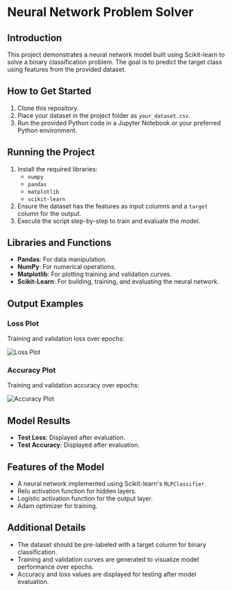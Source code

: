 # Neural Network Problem Solver

## Introduction
This project demonstrates a neural network model built using Scikit-learn to solve a binary classification problem. The goal is to predict the target class using features from the provided dataset.

## How to Get Started
1. Clone this repository.
2. Place your dataset in the project folder as `your_dataset.csv`.
3. Run the provided Python code in a Jupyter Notebook or your preferred Python environment.

## Running the Project
1. Install the required libraries:
    - `numpy`
    - `pandas`
    - `matplotlib`
    - `scikit-learn`
2. Ensure the dataset has the features as input columns and a `target` column for the output.
3. Execute the script step-by-step to train and evaluate the model.

## Libraries and Functions
- **Pandas**: For data manipulation.
- **NumPy**: For numerical operations.
- **Matplotlib**: For plotting training and validation curves.
- **Scikit-Learn**: For building, training, and evaluating the neural network.

## Output Examples
### Loss Plot
Training and validation loss over epochs:

![Loss Plot](loss_plot_example.png)

### Accuracy Plot
Training and validation accuracy over epochs:

![Accuracy Plot](accuracy_plot_example.png)

## Model Results
- **Test Loss**: Displayed after evaluation.
- **Test Accuracy**: Displayed after evaluation.

## Features of the Model
- A neural network implemented using Scikit-learn's `MLPClassifier`.
- Relu activation function for hidden layers.
- Logistic activation function for the output layer.
- Adam optimizer for training.

## Additional Details
- The dataset should be pre-labeled with a target column for binary classification.
- Training and validation curves are generated to visualize model performance over epochs.
- Accuracy and loss values are displayed for testing after model evaluation.


